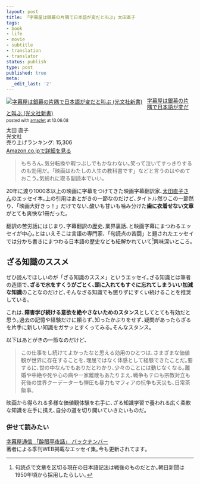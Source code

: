 ```yaml
---
layout: post
title: 「字幕屋は銀幕の片隅で日本語が変だと叫ぶ」太田直子
tags:
- book
- life
- movie
- subtitle
- translation
- translator
status: publish
type: post
published: true
meta:
  _edit_last: '2'
---
```

<div class="amazlet-box" style="margin-bottom:0px;"><div class="amazlet-image" style="float:left;margin:0px 12px 1px 0px;"><a href="http://www.amazon.co.jp/exec/obidos/ASIN/433403392X/harupong-22/ref=nosim/" name="amazletlink" target="_blank"><img src="http://ecx.images-amazon.com/images/I/31T3EXyTWrL._SL160_.jpg" alt="字幕屋は銀幕の片隅で日本語が変だと叫ぶ (光文社新書)" style="border: none;" /></a></div><div class="amazlet-info" style="line-height:120%; margin-bottom: 10px"><div class="amazlet-name" style="margin-bottom:10px;line-height:120%"><a href="http://www.amazon.co.jp/exec/obidos/ASIN/433403392X/harupong-22/ref=nosim/" name="amazletlink" target="_blank">字幕屋は銀幕の片隅で日本語が変だと叫ぶ (光文社新書)</a><div class="amazlet-powered-date" style="font-size:80%;margin-top:5px;line-height:120%">posted with <a href="http://www.amazlet.com/" title="amazlet" target="_blank">amazlet</a> at 13.06.08</div></div><div class="amazlet-detail">太田 直子 <br />光文社 <br />売り上げランキング: 15,306<br /></div><div class="amazlet-sub-info" style="float: left;"><div class="amazlet-link" style="margin-top: 5px"><a href="http://www.amazon.co.jp/exec/obidos/ASIN/433403392X/harupong-22/ref=nosim/" name="amazletlink" target="_blank">Amazon.co.jpで詳細を見る</a></div></div></div><div class="amazlet-footer" style="clear: left"></div></div>

> もちろん､気分転換や暇つぶしでもかなわない｡笑って泣いてすっきりするのも効用だ｡「映画はわたしの人生の教科書です」などと言うのはやめておこう｡気紛れに取る副読本でいい｡

20年に渡り1000本以上の映画に字幕をつけてきた映画字幕翻訳家､[太田直子さん](http://ja.wikipedia.org/wiki/%E5%A4%AA%E7%94%B0%E7%9B%B4%E5%AD%90)のエッセイ本｡上の引用はあとがきの一節なのだけど､タイトル然りこの一節然り､「映画大好きっ！」だけでない､酸いも甘いも噛み分けた**歯に衣着せない文章**がとても爽快な1冊だった｡

翻訳の苦労話にはじまり､字幕翻訳の歴史､業界裏話､と映画字幕にまつわるエッセイが中心｡とはいえそこは言語の専門家､「句読点の苦闘」と題されたエッセイでは分かち書きにまつわる日本語の歴史なども紐解かれていて[^01]興味深いところ｡

## ざる知識のススメ

ぜひ読んでほしいのが「ざる知識のススメ」というエッセイ｡ざる知識とは筆者の造語で､**ざるで水をすくうがごとく､頭に入れてもすぐに忘れてしまういい加減な知識**のことなのだけど､そんなざる知識でも懲りずにすくい続けることを推奨している｡

これは､**障害学び続ける意欲を絶やさないためのスタンス**としてとても有効だと思う｡過去の記憶や経験だけに頼らず､知ったかぶりをせず､疑問があったらざるを片手に新しい知識をガサッとすくってみる｡そんなスタンス｡

以下はあとがきの一節なのだけど､

> この仕事をし続けてよかったなと思える効用のひとつは､さまざまな価値観が世界に存在することを､理屈ではなく体感として経験できたことだ｡要するに､世の中なんでもありだとわかり､少々のことには動じなくなる｡離婚や中絶や死や心の病や一家離散もあたりまえ､戦争もテロも宗教対立も死後の世界クーデーターも弾圧も暴力もマフィアの抗争も天災も､日常茶飯事｡

映画から得られる多様な価値観体験を右手に､ざる知識学習で養われる広く柔軟な知識を左手に携え､自分の道を切り開いていきたいものだ｡

### 併せて読みたい

[字幕屋通信  「酔眼亭夜話」 バックナンバー](http://www.tsuhon.jp/title/backnumber.html)  
著者による季刊WEB掲載なエッセイ集｡今も更新されてます｡

[^01]: 句読点で文章を区切る現在の日本語記法は戦後のものだとか｡朝日新聞は1950年頃から採用したらしい｡

